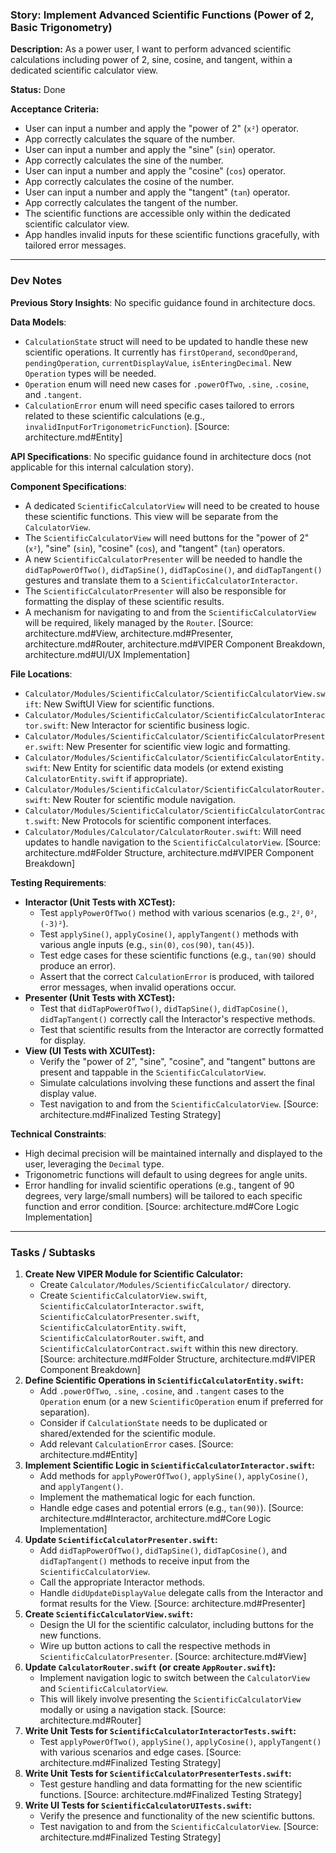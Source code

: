 ### Story: Implement Advanced Scientific Functions (Power of 2, Basic Trigonometry)

**Description:** As a power user, I want to perform advanced scientific calculations including power of 2, sine, cosine, and tangent, within a dedicated scientific calculator view.

**Status:** Done

**Acceptance Criteria:**

- User can input a number and apply the "power of 2" (`x²`) operator.
- App correctly calculates the square of the number.
- User can input a number and apply the "sine" (`sin`) operator.
- App correctly calculates the sine of the number.
- User can input a number and apply the "cosine" (`cos`) operator.
- App correctly calculates the cosine of the number.
- User can input a number and apply the "tangent" (`tan`) operator.
- App correctly calculates the tangent of the number.
- The scientific functions are accessible only within the dedicated scientific calculator view.
- App handles invalid inputs for these scientific functions gracefully, with tailored error messages.

---

### Dev Notes

**Previous Story Insights**: No specific guidance found in architecture docs.

**Data Models**:

- `CalculationState` struct will need to be updated to handle these new scientific operations. It currently has `firstOperand`, `secondOperand`, `pendingOperation`, `currentDisplayValue`, `isEnteringDecimal`. New `Operation` types will be needed.
- `Operation` enum will need new cases for `.powerOfTwo`, `.sine`, `.cosine`, and `.tangent`.
- `CalculationError` enum will need specific cases tailored to errors related to these scientific calculations (e.g., `invalidInputForTrigonometricFunction`).
  [Source: architecture.md#Entity]

**API Specifications**: No specific guidance found in architecture docs (not applicable for this internal calculation story).

**Component Specifications**:

- A dedicated `ScientificCalculatorView` will need to be created to house these scientific functions. This view will be separate from the `CalculatorView`.
- The `ScientificCalculatorView` will need buttons for the "power of 2" (`x²`), "sine" (`sin`), "cosine" (`cos`), and "tangent" (`tan`) operators.
- A new `ScientificCalculatorPresenter` will be needed to handle the `didTapPowerOfTwo()`, `didTapSine()`, `didTapCosine()`, and `didTapTangent()` gestures and translate them to a `ScientificCalculatorInteractor`.
- The `ScientificCalculatorPresenter` will also be responsible for formatting the display of these scientific results.
- A mechanism for navigating to and from the `ScientificCalculatorView` will be required, likely managed by the `Router`.
  [Source: architecture.md#View, architecture.md#Presenter, architecture.md#Router, architecture.md#VIPER Component Breakdown, architecture.md#UI/UX Implementation]

**File Locations**:

- `Calculator/Modules/ScientificCalculator/ScientificCalculatorView.swift`: New SwiftUI View for scientific functions.
- `Calculator/Modules/ScientificCalculator/ScientificCalculatorInteractor.swift`: New Interactor for scientific business logic.
- `Calculator/Modules/ScientificCalculator/ScientificCalculatorPresenter.swift`: New Presenter for scientific view logic and formatting.
- `Calculator/Modules/ScientificCalculator/ScientificCalculatorEntity.swift`: New Entity for scientific data models (or extend existing `CalculatorEntity.swift` if appropriate).
- `Calculator/Modules/ScientificCalculator/ScientificCalculatorRouter.swift`: New Router for scientific module navigation.
- `Calculator/Modules/ScientificCalculator/ScientificCalculatorContract.swift`: New Protocols for scientific component interfaces.
- `Calculator/Modules/Calculator/CalculatorRouter.swift`: Will need updates to handle navigation to the `ScientificCalculatorView`.
  [Source: architecture.md#Folder Structure, architecture.md#VIPER Component Breakdown]

**Testing Requirements**:

- **Interactor (Unit Tests with XCTest):**
  - Test `applyPowerOfTwo()` method with various scenarios (e.g., `2²`, `0²`, `(-3)²`).
  - Test `applySine()`, `applyCosine()`, `applyTangent()` methods with various angle inputs (e.g., `sin(0)`, `cos(90)`, `tan(45)`).
  - Test edge cases for these scientific functions (e.g., `tan(90)` should produce an error).
  - Assert that the correct `CalculationError` is produced, with tailored error messages, when invalid operations occur.
- **Presenter (Unit Tests with XCTest):**
  - Test that `didTapPowerOfTwo()`, `didTapSine()`, `didTapCosine()`, `didTapTangent()` correctly call the Interactor's respective methods.
  - Test that scientific results from the Interactor are correctly formatted for display.
- **View (UI Tests with XCUITest):**
  - Verify the "power of 2", "sine", "cosine", and "tangent" buttons are present and tappable in the `ScientificCalculatorView`.
  - Simulate calculations involving these functions and assert the final display value.
  - Test navigation to and from the `ScientificCalculatorView`.
    [Source: architecture.md#Finalized Testing Strategy]

**Technical Constraints**:

- High decimal precision will be maintained internally and displayed to the user, leveraging the `Decimal` type.
- Trigonometric functions will default to using degrees for angle units.
- Error handling for invalid scientific operations (e.g., tangent of 90 degrees, very large/small numbers) will be tailored to each specific function and error condition.
  [Source: architecture.md#Core Logic Implementation]

---

### Tasks / Subtasks

1.  **Create New VIPER Module for Scientific Calculator:**
    - Create `Calculator/Modules/ScientificCalculator/` directory.
    - Create `ScientificCalculatorView.swift`, `ScientificCalculatorInteractor.swift`, `ScientificCalculatorPresenter.swift`, `ScientificCalculatorEntity.swift`, `ScientificCalculatorRouter.swift`, and `ScientificCalculatorContract.swift` within this new directory.
      [Source: architecture.md#Folder Structure, architecture.md#VIPER Component Breakdown]
2.  **Define Scientific Operations in `ScientificCalculatorEntity.swift`:**
    - Add `.powerOfTwo`, `.sine`, `.cosine`, and `.tangent` cases to the `Operation` enum (or a new `ScientificOperation` enum if preferred for separation).
    - Consider if `CalculationState` needs to be duplicated or shared/extended for the scientific module.
    - Add relevant `CalculationError` cases.
      [Source: architecture.md#Entity]
3.  **Implement Scientific Logic in `ScientificCalculatorInteractor.swift`:**
    - Add methods for `applyPowerOfTwo()`, `applySine()`, `applyCosine()`, and `applyTangent()`.
    - Implement the mathematical logic for each function.
    - Handle edge cases and potential errors (e.g., `tan(90)`).
      [Source: architecture.md#Interactor, architecture.md#Core Logic Implementation]
4.  **Update `ScientificCalculatorPresenter.swift`:**
    - Add `didTapPowerOfTwo()`, `didTapSine()`, `didTapCosine()`, and `didTapTangent()` methods to receive input from the `ScientificCalculatorView`.
    - Call the appropriate Interactor methods.
    - Handle `didUpdateDisplayValue` delegate calls from the Interactor and format results for the View.
      [Source: architecture.md#Presenter]
5.  **Create `ScientificCalculatorView.swift`:**
    - Design the UI for the scientific calculator, including buttons for the new functions.
    - Wire up button actions to call the respective methods in `ScientificCalculatorPresenter`.
      [Source: architecture.md#View]
6.  **Update `CalculatorRouter.swift` (or create `AppRouter.swift`):**
    - Implement navigation logic to switch between the `CalculatorView` and `ScientificCalculatorView`.
    - This will likely involve presenting the `ScientificCalculatorView` modally or using a navigation stack.
      [Source: architecture.md#Router]
7.  **Write Unit Tests for `ScientificCalculatorInteractorTests.swift`:**
    - Test `applyPowerOfTwo()`, `applySine()`, `applyCosine()`, `applyTangent()` with various scenarios and edge cases.
      [Source: architecture.md#Finalized Testing Strategy]
8.  **Write Unit Tests for `ScientificCalculatorPresenterTests.swift`:**
    - Test gesture handling and data formatting for the new scientific functions.
      [Source: architecture.md#Finalized Testing Strategy]
9.  **Write UI Tests for `ScientificCalculatorUITests.swift`:**
    - Verify the presence and functionality of the new scientific buttons.
    - Test navigation to and from the `ScientificCalculatorView`.
      [Source: architecture.md#Finalized Testing Strategy]
